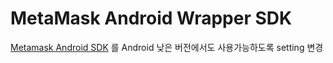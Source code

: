 # MetaMask Android Wrapper SDK
[Metamask Android SDK](https://github.com/MetaMask/metamask-mobile/tree/main/android) 를 Android 낮은 버전에서도 사용가능하도록 setting 변경